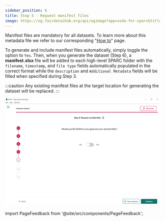 ```yaml
---
sidebar_position: 6
title: Step 5 - Request manifest files
image: https://og.fairdataihub.org/api/ogimage?app=soda-for-sparc&title=Step%205%20-%20Request%20manifest%20files&description=Prepare%20Dataset
---
```


Manifest files are mandatory for all datasets. To learn more about this metadata file we refer to our corresponding "[How to](../how-to/how-to-structure-the-manifest-metadata-file.md)" page.

To generate and include manifest files automatically, simply toggle the option to `Yes`. Then, when you generate the dataset (Step 6), a **manifest.xlsx** file will be added to each high-level SPARC folder with the `filename`, `timestamp`, and `file type` fields automatically populated in the correct format while the `description` and `Additional Metadata` fields will be filled when specified during Step 3.

:::caution
Any existing manifest files at the target location for generating the dataset will be replaced.
:::

![](https://github.com/fairdataihub/SODA-for-SPARC/blob/main/docs/documentation/Organize-dataset/request-manifests.PNG?raw=true)

import PageFeedback from '@site/src/components/PageFeedback';

<PageFeedback />
